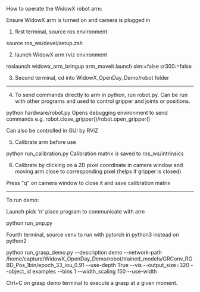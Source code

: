 How to operate the WidowX robot arm:

Ensure WidowX arm is turned on and camera is plugged in

1. first terminal, source ros environment

source ros_ws/devel/setup.zsh

2. launch WidowX arm rviz environment

roslaunch widowx_arm_bringup arm_moveit.launch sim:=false sr300:=false

3. Second terminal, cd into WidowX_OpenDay_Demo/robot folder

***
4. To send commands directly to arm in python, run robot.py. Can be run with other programs and used to control gripper and joints or positions.

python hardware/robot.py
Opens debugging environment to send commands e.g. robot.close_gripper()/robot.open_gripper()

Can also be controlled in GUI by RViZ

5. Calibrate arm before use

python run_calibration.py
Calibration matrix is saved to ros_ws/intrinsics

6. Calibrate by clicking on a 2D pixel coordinate in camera window and moving arm close to corresponding pixel (helps if gripper is closed)

Press "q" on camera window to close it and save calibration matrix

***

To run demo:

Launch pick 'n' place program to communicate with arm

python run_pnp.py

Fourth terminal, source venv to run with pytorch in python3 instead on python2

python run_grasp_demo.py --description demo --network-path /home/capture/WidowX_OpenDay_Demo/robot/trained_models/GRConv_RGBD_Pos_1bin/epoch_33_iou_0.91 --use-depth True --vis --output_size=320 --object_id examples --bins 1 --width_scaling 150 --use-width 

Ctrl+C on grasp demo terminal to execute a grasp at a given moment.
